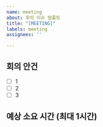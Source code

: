```yaml
---
name: meeting
about: 회의 이슈 템플릿
title: "[MEETING]"
labels: meeting
assignees: ''

---
```


## 회의 안건

- [ ] 1
- [ ] 2
- [ ] 3

## 예상 소요 시간 (최대 1시간)
